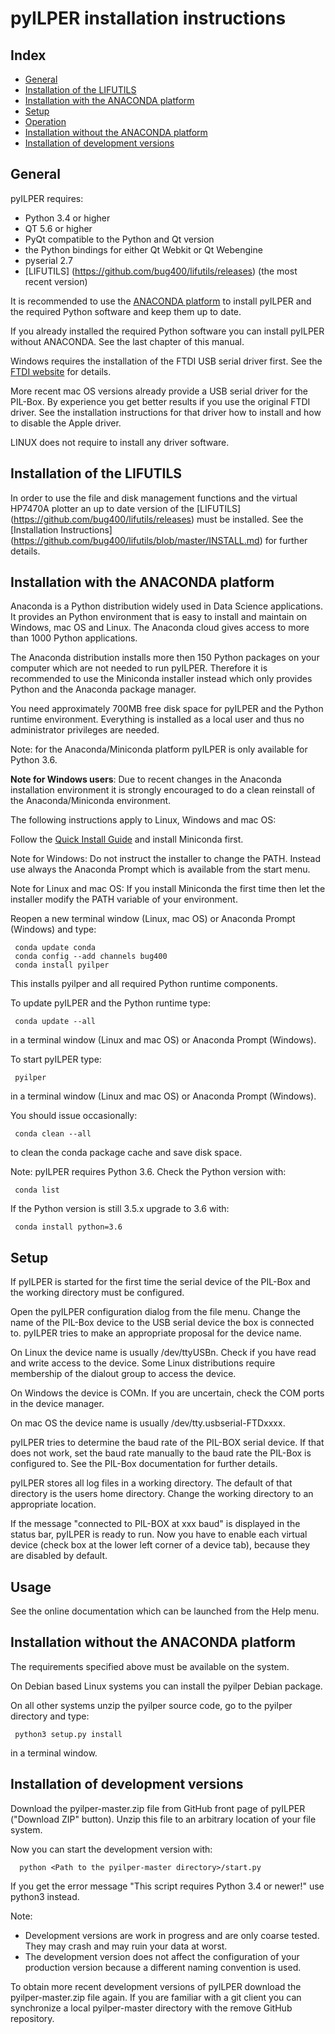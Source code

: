 ﻿pyILPER installation instructions
=================================

Index
-----

* [General](#general)
* [Installation of the LIFUTILS](#installation-of-the-lifutils)
* [Installation with the ANACONDA platform](#installation-with-the-anaconda-platform)
* [Setup](#setup)
* [Operation](#operation)
* [Installation without the ANACONDA platform](#installation-without-the-anaconda-platform)
* [Installation of development versions](#installation-of-development-versions)

General
-------

pyILPER requires:

* Python 3.4 or higher
* QT 5.6 or higher
* PyQt compatible to the Python and Qt version
* the Python bindings for either Qt Webkit or Qt Webengine
* pyserial  2.7 
* [LIFUTILS] (https://github.com/bug400/lifutils/releases) (the most recent version)

It is recommended to use the [ANACONDA platform](https://www.continuum.io) 
to install pyILPER and the required Python software and keep them up to date.

If you already installed the required Python software you can install pyILPER without
ANACONDA. See the last chapter of this manual.

Windows requires the installation of the FTDI USB serial driver first.
See the [FTDI website](http://www.ftdichip.com/Drivers/VCP.htm) for details.

More recent mac OS versions already provide a USB serial driver for the
PIL-Box.  By experience you get better results if you use the original FTDI driver. 
See the installation instructions for that driver how to install and how to 
disable the Apple driver.

LINUX does not require to install any driver software.


Installation of the LIFUTILS
----------------------------

In order to use the file and disk management functions and the virtual HP7470A plotter
an up to date version of the [LIFUTILS] (https://github.com/bug400/lifutils/releases)
must be installed. See the [Installation Instructions] (https://github.com/bug400/lifutils/blob/master/INSTALL.md) for further details.


Installation with the ANACONDA platform
---------------------------------------

Anaconda is a Python distribution widely used in Data Science applications.
It provides an Python environment that is easy to install and maintain
on Windows, mac OS and Linux. The Anaconda cloud gives access to more than
1000 Python applications.

The Anaconda distribution installs more then 150 Python packages on your
computer which are not needed to run pyILPER. Therefore it is recommended
to use the Miniconda installer instead which only provides Python and the
Anaconda package manager.

You need approximately 700MB free disk space for pyILPER and the Python 
runtime environment. Everything is installed as a local user and thus no 
administrator privileges are needed. 

Note: for the Anaconda/Miniconda platform pyILPER is only available for 
Python 3.6.

**Note for Windows users**: Due to recent changes in the Anaconda installation
environment it is strongly encouraged to do a clean reinstall of the
Anaconda/Miniconda environment.

The following instructions apply to Linux, Windows and mac OS:

Follow the [Quick Install Guide](http://conda.pydata.org/docs/install/quick.html)
and install Miniconda first. 

Note for Windows: Do not instruct the installer to change the PATH. Instead use
always the Anaconda Prompt which is available from the start menu.

Note for Linux and mac OS: If you install Miniconda the first time
then let the installer modify the PATH variable of your environment.

Reopen a new terminal window (Linux, mac OS) or Anaconda Prompt (Windows) 
and type:

     conda update conda
     conda config --add channels bug400
     conda install pyilper

This installs pyilper and all required Python runtime components. 

To update pyILPER and the Python runtime type:

     conda update --all

in a terminal window (Linux and mac OS) or Anaconda Prompt (Windows).

To start pyILPER type:

     pyilper

in a terminal window (Linux and mac OS) or Anaconda Prompt (Windows).

You should issue occasionally:

     conda clean --all

to clean the conda package cache and save disk space.

Note: pyILPER requires Python 3.6. Check the Python version with:

     conda list

If the Python version is still 3.5.x upgrade to 3.6 with:

     conda install python=3.6


Setup
-----

If pyILPER is started for the first time the serial device of the PIL-Box
and the working directory must be configured.

Open the pyILPER configuration dialog from the file menu. Change the
name of the PIL-Box device to the USB serial device the box is
connected to. pyILPER tries to make an appropriate proposal for the device name.

On Linux the device name is usually /dev/ttyUSBn. Check if you have read and
write access to the device. Some Linux distributions require membership of
the dialout group to access the device.

On Windows the device is COMn. If you are uncertain, check the COM ports
in the device manager. 

On mac OS the device name is usually /dev/tty.usbserial-FTDxxxx.

pyILPER tries to determine the baud rate of the PIL-BOX serial device.
If that does not work, set the baud rate manually to the baud rate the
PIL-Box is configured to. See the PIL-Box documentation for further details.

pyILPER stores all log files in a working directory. The default
of that directory is the users home directory. Change the working directory
to an appropriate location.

If the message "connected to PIL-BOX at xxx baud" is displayed in the
status bar, pyILPER is ready to run. Now you have to enable each
virtual device (check box at the lower left corner of a device tab), because
they are disabled by default.


Usage
-----

See the online documentation which can be launched from the Help menu.


Installation without the ANACONDA platform
------------------------------------------

The requirements specified above must be available on the system.

On Debian based Linux systems you can install the pyilper Debian package.

On all other systems unzip the pyilper source code, go to the pyilper 
directory and type:

     python3 setup.py install

in a terminal window.


Installation of development versions
------------------------------------

Download the pyilper-master.zip file from GitHub front page of pyILPER ("Download ZIP" button). Unzip this file to an arbitrary location of your file system.

Now you can start the development version with:

      python <Path to the pyilper-master directory>/start.py

If you get the error message "This script requires Python 3.4 or newer!" use python3 instead.

Note:
* Development versions are work in progress and are only coarse tested. They may crash and may ruin your data at worst.
* The development version does not affect the configuration of your production version because a different naming convention is used.

To obtain more recent development versions of pyILPER download the pyilper-master.zip file again. If you are familiar with a git client you can synchronize a local pyilper-master directory with the remove GitHub repository.
